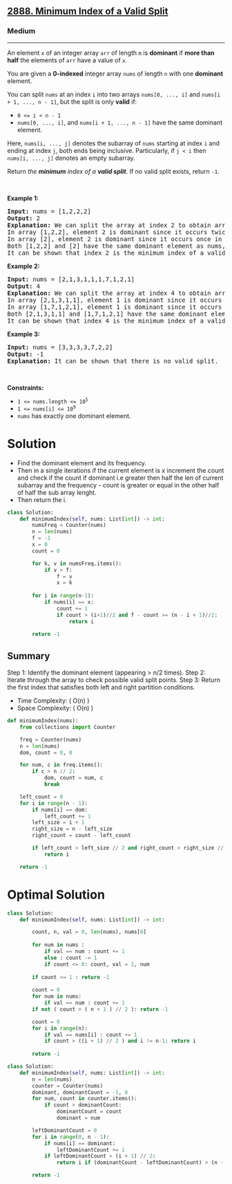<h2><a href="https://leetcode.com/problems/minimum-index-of-a-valid-split">2888. Minimum Index of a Valid Split</a></h2><h3>Medium</h3><hr><p>An element <code>x</code> of an integer array <code>arr</code> of length <code>m</code> is <strong>dominant</strong> if <strong>more than half</strong> the elements of <code>arr</code> have a value of <code>x</code>.</p>

<p>You are given a <strong>0-indexed</strong> integer array <code>nums</code> of length <code>n</code> with one <strong>dominant</strong> element.</p>

<p>You can split <code>nums</code> at an index <code>i</code> into two arrays <code>nums[0, ..., i]</code> and <code>nums[i + 1, ..., n - 1]</code>, but the split is only <strong>valid</strong> if:</p>

<ul>
	<li><code>0 &lt;= i &lt; n - 1</code></li>
	<li><code>nums[0, ..., i]</code>, and <code>nums[i + 1, ..., n - 1]</code> have the same dominant element.</li>
</ul>

<p>Here, <code>nums[i, ..., j]</code> denotes the subarray of <code>nums</code> starting at index <code>i</code> and ending at index <code>j</code>, both ends being inclusive. Particularly, if <code>j &lt; i</code> then <code>nums[i, ..., j]</code> denotes an empty subarray.</p>

<p>Return <em>the <strong>minimum</strong> index of a <strong>valid split</strong></em>. If no valid split exists, return <code>-1</code>.</p>

<p>&nbsp;</p>
<p><strong class="example">Example 1:</strong></p>

<pre>
<strong>Input:</strong> nums = [1,2,2,2]
<strong>Output:</strong> 2
<strong>Explanation:</strong> We can split the array at index 2 to obtain arrays [1,2,2] and [2]. 
In array [1,2,2], element 2 is dominant since it occurs twice in the array and 2 * 2 &gt; 3. 
In array [2], element 2 is dominant since it occurs once in the array and 1 * 2 &gt; 1.
Both [1,2,2] and [2] have the same dominant element as nums, so this is a valid split. 
It can be shown that index 2 is the minimum index of a valid split. </pre>

<p><strong class="example">Example 2:</strong></p>

<pre>
<strong>Input:</strong> nums = [2,1,3,1,1,1,7,1,2,1]
<strong>Output:</strong> 4
<strong>Explanation:</strong> We can split the array at index 4 to obtain arrays [2,1,3,1,1] and [1,7,1,2,1].
In array [2,1,3,1,1], element 1 is dominant since it occurs thrice in the array and 3 * 2 &gt; 5.
In array [1,7,1,2,1], element 1 is dominant since it occurs thrice in the array and 3 * 2 &gt; 5.
Both [2,1,3,1,1] and [1,7,1,2,1] have the same dominant element as nums, so this is a valid split.
It can be shown that index 4 is the minimum index of a valid split.</pre>

<p><strong class="example">Example 3:</strong></p>

<pre>
<strong>Input:</strong> nums = [3,3,3,3,7,2,2]
<strong>Output:</strong> -1
<strong>Explanation:</strong> It can be shown that there is no valid split.
</pre>

<p>&nbsp;</p>
<p><strong>Constraints:</strong></p>

<ul>
	<li><code>1 &lt;= nums.length &lt;= 10<sup>5</sup></code></li>
	<li><code>1 &lt;= nums[i] &lt;= 10<sup>9</sup></code></li>
	<li><code>nums</code> has exactly one dominant element.</li>
</ul>

# Solution 
* Find the dominant element and its frequency. 
* Then in a single iterations if the current element is x increment the count and check if the count if dominant i.e greater then half the len of current subarray and the frequency - count is greater or equal in the other half of half the sub array lenght. 
* Then return the i. 


```python
class Solution:
    def minimumIndex(self, nums: List[int]) -> int:
        numsFreq = Counter(nums)
        n = len(nums)
        f = -1
        x = 0
        count = 0

        for k, v in numsFreq.items():
            if v > f:
                f = v
                x = k
        
        for i in range(n-1):
            if nums[i] == x:
                count += 1
                if count > (i+1)//2 and f - count >= (n - i + 1)//2:
                    return i
            
        return -1
```

## Summary
Step 1: Identify the dominant element (appearing > n/2 times).
Step 2: Iterate through the array to check possible valid split points.
Step 3: Return the first index that satisfies both left and right partition conditions.
* Time Complexity: ( O(n) )
* Space Complexity: ( O(n) )

```python
def minimumIndex(nums):
    from collections import Counter

    freq = Counter(nums)
    n = len(nums)
    dom, count = 0, 0

    for num, c in freq.items():
        if c > n // 2:
            dom, count = num, c
            break

    left_count = 0
    for i in range(n - 1):
        if nums[i] == dom:
            left_count += 1
        left_size = i + 1
        right_size = n - left_size
        right_count = count - left_count

        if left_count > left_size // 2 and right_count > right_size // 2:
            return i

    return -1
```

# Optimal Solution 
```python
class Solution:
    def minimumIndex(self, nums: List[int]) -> int:

        count, n, val = 0, len(nums), nums[0]
        
        for num in nums :
            if val == num : count += 1
            else : count -= 1
            if count <= 0: count, val = 1, num
        
        if count <= 1 : return -1
        
        count = 0
        for num in nums:
            if val == num : count += 1
        if not ( count > ( n + 1 ) // 2 ): return -1

        count = 0
        for i in range(n):
            if val == nums[i] : count += 1
            if count > ((i + 1) // 2 ) and i != n-1: return i
        
        return -1
```

```python
class Solution:
    def minimumIndex(self, nums: List[int]) -> int:
        n = len(nums)
        counter = Counter(nums)
        dominant, dominantCount = -1, 0
        for num, count in counter.items():
            if count > dominantCount:
                dominantCount = count
                dominant = num

        leftDominantCount = 0
        for i in range(0, n - 1):
            if nums[i] == dominant:
                leftDominantCount += 1
            if leftDominantCount > (i + 1) // 2:
                return i if (dominantCount - leftDominantCount) > (n - i - 1) // 2 else -1

        return -1
```
